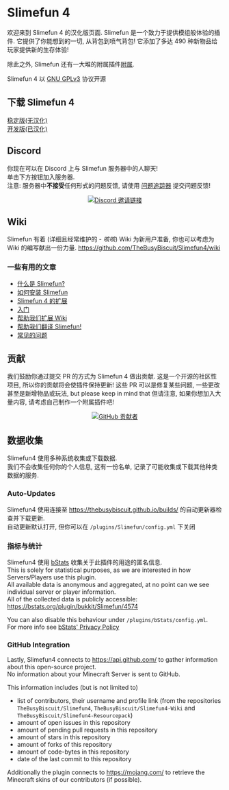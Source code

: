 # Slimefun 4
欢迎来到 Slimefun 4 的汉化版页面. Slimefun 是一个致力于提供模组般体验的插件. 它提供了你能想到的一切, 从背包到喷气背包!
它添加了多达 490 种新物品给玩家提供新的生存体验!

除此之外, Slimefun 还有一大堆的附属插件[附属](https://github.com/TheBusyBiscuit/Slimefun4/wiki/Addons).

Slimefun 4 以 [GNU GPLv3](https://github.com/TheBusyBiscuit/Slimefun4/blob/master/LICENSE) 协议开源

## 下载 Slimefun 4
[稳定版(无汉化)](https://thebusybiscuit.github.io/builds/TheBusyBiscuit/Slimefun4/stable/)<br>
[开发版(已汉化)](https://github.com/StarWishsama/Slimefun4/releases/latest)

## Discord
你现在可以在 Discord 上与 Slimefun 服务器中的人聊天!<br>
单击下方按钮加入服务器.<br>
注意: 服务器中**不接受**任何形式的问题反馈, 请使用 [问题追踪器](https://github.com/TheBusyBiscuit/Slimefun4/issues) 提交问题反馈!

<p align="center">
  <a href="https://discord.gg/fsD4Bkh">
    <img src="https://img.shields.io/discord/565557184348422174?color=7289DA&label=Discord&style=for-the-badge" alt="Discord 邀请链接"/>
  </a>
</p>

## Wiki
Slimefun 有着 (详细且经常维护的 - *咳咳*) Wiki 为新用户准备, 
你也可以考虑为 Wiki 的编写献出一份力量.
https://github.com/TheBusyBiscuit/Slimefun4/wiki

### 一些有用的文章
* [什么是 Slimefun?](https://github.com/TheBusyBiscuit/Slimefun4/wiki/Slimefun-in-a-nutshell)
* [如何安装 Slimefun](https://github.com/TheBusyBiscuit/Slimefun4/wiki/Installing-Slimefun)
* [Slimefun 4 的扩展](https://github.com/TheBusyBiscuit/Slimefun4/wiki/Addons)
* [入门](https://github.com/TheBusyBiscuit/Slimefun4/wiki/Getting-Started)
* [帮助我们扩展 Wiki](https://github.com/TheBusyBiscuit/Slimefun4/wiki/Expanding-the-Wiki)
* [帮助我们翻译 Slimefun!](https://github.com/TheBusyBiscuit/Slimefun4/wiki/Translating-Slimefun)
* [常见的问题](https://github.com/TheBusyBiscuit/Slimefun4/wiki/Common-Issues)

## 贡献
我们鼓励你通过提交 PR 的方式为 Slimefun 4 做出贡献.
这是一个开源的社区性项目, 所以你的贡献将会使插件保持更新!
这些 PR 可以是修复某些问题, 一些更改甚至是新增物品或玩法, but please keep in mind that
但请注意, 如果你想加入大量内容, 请考虑自己制作一个附属插件吧!

<p align="center">
  <a href="https://github.com/TheBusyBiscuit/Slimefun4/graphs/contributors">
    <img alt="GitHub 贡献者" src="https://img.shields.io/github/contributors/TheBusyBiscuit/Slimefun4?style=for-the-badge">
  </a>
</p>

## 数据收集
Slimefun4 使用多种系统收集或下载数据.<br>
我们不会收集任何你的个人信息, 这有一份名单, 记录了可能收集或下载其他种类数据的服务.

### Auto-Updates
Slimefun4 使用连接至 https://thebusybiscuit.github.io/builds/ 的自动更新器检查并下载更新.<br>
自动更新默认打开, 但你可以在 `/plugins/Slimefun/config.yml` 下关闭<br>

### 指标与统计
Slimefun4 使用 [bStats](https://bstats.org/plugin/bukkit/Slimefun/4574) 收集关于此插件的用途的匿名信息.<br>
This is solely for statistical purposes, as we are interested in how Servers/Players use this plugin.<br>
All available data is anonymous and aggregated, at no point can we see individual server or player information.<br>
All of the collected data is publicly accessible: https://bstats.org/plugin/bukkit/Slimefun/4574

You can also disable this behaviour under `/plugins/bStats/config.yml`.<br>
For more info see [bStats' Privacy Policy](https://bstats.org/privacy-policy)

### GitHub Integration
Lastly, Slimefun4 connects to https://api.github.com/ to gather information about this open-source project.<br>
No information about your Minecraft Server is sent to GitHub.

This information includes (but is not limited to)
* list of contributors, their username and profile link (from the repositories `TheBusyBiscuit/Slimefun4`, `TheBusyBiscuit/Slimefun4-Wiki` and `TheBusyBiscuit/Slimefun4-Resourcepack`)
* amount of open issues in this repository
* amount of pending pull requests in this repository
* amount of stars in this repository
* amount of forks of this repository
* amount of code-bytes in this repository
* date of the last commit to this repository

Additionally the plugin connects to https://mojang.com/ to retrieve the Minecraft skins of our contributors (if possible).
